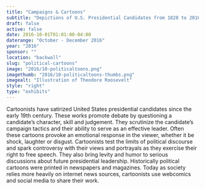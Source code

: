 ```yaml
---
title: "Campaigns & Cartoons"
subtitle: "Depictions of U.S. Presidential Candidates from 1828 to 2016"
draft: false
active: false
date: 2016-10-01T01:01:00-04:00
daterange: "October - December 2016"
year: "2016"
sponsor: ""
location: "backwall"
slug: "political-cartoons"
image: "2016/10-politicaltoons.png"
imagethumb: "2016/10-politicaltoons-thumbs.png"
imagealt: "Illustration of Theodore Roosevelt"
style: "right"
type: "exhibits"
---
```


Cartoonists have satirized United States presidential candidates since the early 19th century. These works promote debate by questioning a candidate’s character, skill and judgement.  They scrutinize the candidate’s campaign tactics and their ability to serve as an effective leader. Often these cartoons provoke an emotional response in the viewer, whether it be shock, laughter or disgust.  Cartoonists test the limits of political discourse and spark controversy with their views and portrayals as they exercise their right to free speech. They also bring levity and humor to serious discussions about future presidential leadership. Historically political cartoons were printed in newspapers and magazines. Today as society relies more heavily on internet news sources, cartoonists use webcomics and social media to share their work. 

<!--

Active:
    Yes (will appear on Exhibit's homepage)
    No (will not appear on Exhibit's homepage, but will appear in archives)

Gallery locations: 
    Burns Library (burns)
    Theology and Ministry Library (tml)
    O'Neill Level One (lvl1)
    O'Neill Level Three (lvl3)
    O'Neill Reading Room (reading)
    O'Neill Reading Room Back Wall (backwall)
    O'Neill Lobby (lobby)
    History Dept, Stokes Hall (stokes)
    Bapst Exhibits (bapsts)
    Archived Bapst Exhibits (bapstsarchive)
  
Need spaces for:

  Virtual Exhibits (virtual)
  Tip O'Neill (tiponeill)

Style:
    Poster on left, text on right (default)
    Poster on right, text on left (right)
    Poster large, centered above text (middle_top)
    Poster large, centered below text (middle_down)

Add'l images
    <img src="https://library.bc.edu/images/exhibits/XXXX/201X/00-XXXX.png" alt="words" class="float_left">
    <img src="https://library.bc.edu/images/exhibits/XXXX/201X/00-XXXX.png" alt="words" class="float_right">
    <img src="https://library.bc.edu/images/exhibits/XXXX/201X/00-XXXX.png" alt="words" class="center">

-->


